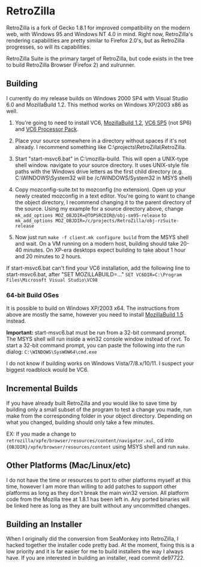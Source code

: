 # RetroZilla

RetroZilla is a fork of Gecko 1.8.1 for improved compatibility on the modern web, with Windows 95 and Windows NT 4.0 in mind. Right now, RetroZilla's rendering capabilities are pretty similar to Firefox 2.0's, but as RetroZilla progresses, so will its capabilities.

RetroZilla Suite is the primary target of RetroZilla, but code exists in the tree to build RetroZilla Browser (Firefox 2) and xulrunner.

## Building

I currently do my release builds on Windows 2000 SP4 with Visual Studio 6.0 and MozillaBuild 1.2. This method works on Windows XP/2003 x86 as well.

1. You're going to need to install VC6, [MozillaBuild 1.2](https://ftp.mozilla.org/pub/mozilla/libraries/win32/MozillaBuildSetup-1.2.exe), [VC6 SP5](https://github.com/rn10950/RetroZillaWeb/releases/download/0/vs6sp5.exe) (not SP6) and [VC6 Processor Pack](https://github.com/rn10950/RetroZillaWeb/releases/download/0/vcpp5.exe).

2. Place your source somewhere in a directory without spaces if it's not already. I recommend something like C:\projects\RetroZilla\RetroZilla. 

3. Start "start-msvc6.bat" in C:\mozilla-build\. This will open a UNIX-type shell window. navigate to your source directory. It uses UNIX-style file paths with the Windows drive letters as the first child directory (e.g. C:\WINDOWS\System32 will be /c/WINDOWS/System32 in MSYS shell) 

4. Copy mozconfig-suite.txt to mozconfig (no extension). Open up your newly created mozconfig in a text editor. You're going to want to change the object directory, I recommend changing it to the parent directory of the source. Using my example for a source directory above, change
`mk_add_options MOZ_OBJDIR=@TOPSRCDIR@/obj-sm95-release`
to 
`mk_add_options MOZ_OBJDIR=/c/projects/RetroZilla/obj-rzSuite-release`

4. Now just run `make -f client.mk configure build` from the MSYS shell and wait. On a VM running on a modern host, building should take 20-40 minutes. On XP-era desktops expect building to take about 1 hour and 20 minutes to 2 hours.

If start-msvc6.bat can't find your VC6 installation, add the following line to start-msvc6.bat, after "SET MOZILLABUILD=..."
`SET VC6DIR=C:\Program Files\Microsoft Visual Studio\VC98`

### 64-bit Build OSes
It is possible to build on Windows XP/2003 x64. The instructions from above are mostly the same, however you need to install [MozillaBuild 1.5](https://ftp.mozilla.org/pub/mozilla/libraries/win32/MozillaBuildSetup-1.5.exe) instead. 

**Important:** start-msvc6.bat must be run from a 32-bit command prompt. The MSYS shell will run inside a win32 console window instead of rxvt. To start a 32-bit command prompt, you can paste the following into the run dialog: `C:\WINDOWS\SysWOW64\cmd.exe`

I do not know if building works on Windows Vista/7/8.x/10/11. I suspect your biggest roadblock would be VC6.

## Incremental Builds
If you have already built RetroZilla and you would like to save time by building only a small subset of the program to test a change you made, run make from the corresponding folder in your object directory. Depending on what you changed, building should only take a few minutes.

EX: If you made a change to `retrozilla/xpfe/browser/resources/content/navigator.xul`, cd into `{OBJDIR}/xpfe/browser/resources/content` using MSYS shell and run `make`.

## Other Platforms (Mac/Linux/etc)
I do not have the time or resources to port to other platforms myself at this time, however I am more than willing to add patches to support other platforms as long as they don't break the main win32 version. All platform code from the Mozilla tree at 1.8.1 has been left in. Any ported binaries will be linked here as long as they are built without any uncommitted changes.

## Building an Installer
When I originally did the conversion from SeaMonkey into RetroZilla, I hacked together the installer code pretty bad. At the moment, fixing this is a low priority and it is far easier for me to build installers the way I always have. If you are interested in building an installer, read commit de97722.